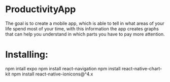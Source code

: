 # ProductivityApp

The goal is to create a mobile app, which is able to tell in what areas of your life spend most of your time, with this information the app creates graphs
that can help you understand in which parts you have to pay more attention.

# Installing:
 npm intall expo
 npm install react-navigation
 npm install react-native-chart-kit
 npm install react-native-ionicons@^4.x
